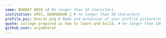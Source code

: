 ```yaml
---
name: BHARAT ARYA i# No longer than 18 characters
institution: UPES, DEHRADHUN 🚩 # no longer than 58 characters
profile_pic: bharat.png # Name and extension of your profile picture(ex. mona.png)
quote: college prepared us how to learn and build. # no longer than 100 characters
github_user: aryabharat
---
```

